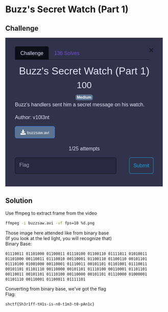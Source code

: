 # Buzz's Secret Watch (Part 1)
## Challenge
![challenge](https://github.com/TwentySick/CTF/blob/3c0ec7f12eeeffaf28d3d0c737e457861dcf0e06/2022/Space%20Heroes%20CTF/forensics/buzz's_secret_watch_part_1/images/challenge.png)
## Solution
Use ffmpeg to extract frame from the video
```bash
ffmpeg -i buzzsaw.avi -vf fps=10 %d.png
```
Those image here attended like from binary base\
(If you look at the led light, you will recognize that)\
Binary Base:
```
01110011 01101000 01100011 01110100 01100110 01111011 01010011 01101000 00110011 01110010 00110001 01100110 01100110 00101101 01110100 01001000 00110001 01110011 00101101 01101001 01110011 00101101 01101110 00110000 00101101 01110100 00110001 01101101 00110011 00101101 01110100 00110000 00101101 01110000 01000001 01101110 00110001 01100011 01111101
```
Converting from binary base, we've got the flag\
Flag:
```
shctf{Sh3r1ff-tH1s-is-n0-t1m3-t0-pAn1c}
```
